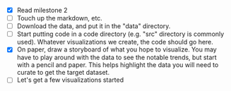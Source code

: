 - [x] Read milestone 2
- [ ] Touch up the markdown, etc.
- [ ] Download the data, and put it in the "data" directory.
- [ ] Start putting code in a code directory (e.g. "src" directory is commonly used). Whatever visualizations we create, the code should go here.
- [x] On paper, draw a storyboard of what you hope to visualize.  You may have to play around with the data to see the notable trends, but start with a pencil and paper.  This helps highlight the data you will need to curate to get the target dataset.
- [ ] Let's get a few visualizations started
